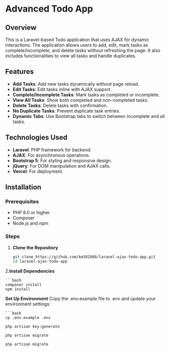 # Advanced Todo App

## Overview

This is a Laravel-based Todo application that uses AJAX for dynamic interactions. The application allows users to add, edit, mark tasks as complete/incomplete, and delete tasks without refreshing the page. It also includes functionalities to view all tasks and handle duplicates.

## Features

- **Add Tasks**: Add new tasks dynamically without page reload.
- **Edit Tasks**: Edit tasks inline with AJAX support.
- **Complete/Incomplete Tasks**: Mark tasks as completed or incomplete.
- **View All Tasks**: Show both completed and non-completed tasks.
- **Delete Tasks**: Delete tasks with confirmation.
- **No Duplicate Tasks**: Prevent duplicate task entries.
- **Dynamic Tabs**: Use Bootstrap tabs to switch between incomplete and all tasks.

## Technologies Used

- **Laravel**: PHP framework for backend.
- **AJAX**: For asynchronous operations.
- **Bootstrap 5**: For styling and responsive design.
- **jQuery**: For DOM manipulation and AJAX calls.
- **Vercel**: For deployment.

## Installation

### Prerequisites

- PHP 8.0 or higher
- Composer
- Node.js and npm

### Steps

1. **Clone the Repository**

   ```bash
   git clone https://github.com/km301088/laravel-ajax-todo-app.git
   cd laravel-ajax-todo-app

2.**Install Dependencies**

    ```bash
    composer install
    npm install


**Set Up Environment**
Copy the .env.example file to .env and update your environment settings:

    ```bash
    cp .env.example .env

    php artisan key:generate

    php artisan migrate

    php artisan migrate
